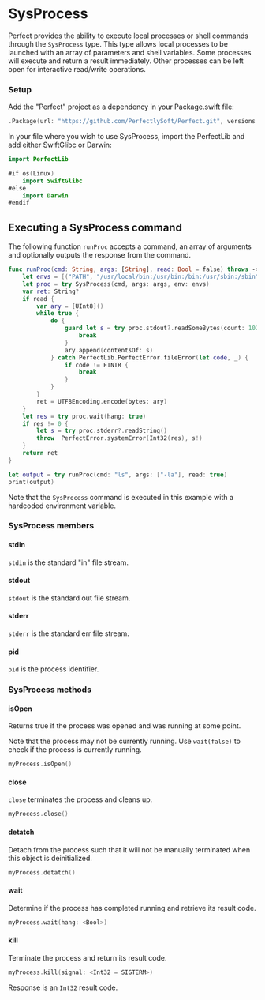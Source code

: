 # SysProcess

Perfect provides the ability to execute local processes or shell commands through the `SysProcess` type. This type allows local processes to be launched with an array of parameters and shell variables. Some processes will execute and return a result immediately. Other processes can be left open for interactive read/write operations.

### Setup

Add the "Perfect" project as a dependency in your Package.swift file:

``` swift
.Package(url: "https://github.com/PerfectlySoft/Perfect.git", versions: Version(0,0,0)..<Version(10,0,0))
```
In your file where you wish to use SysProcess, import the PerfectLib and add either SwiftGlibc or Darwin:

``` swift
import PerfectLib

#if os(Linux)
	import SwiftGlibc
#else
	import Darwin
#endif
```

## Executing a SysProcess command

The following function `runProc` accepts a command, an array of arguments and optionally outputs the response from the command.

``` swift
func runProc(cmd: String, args: [String], read: Bool = false) throws -> String? {
	let envs = [("PATH", "/usr/local/bin:/usr/bin:/bin:/usr/sbin:/sbin")]
	let proc = try SysProcess(cmd, args: args, env: envs)
	var ret: String?
	if read {
		var ary = [UInt8]()
		while true {
			do {
				guard let s = try proc.stdout?.readSomeBytes(count: 1024) where s.count > 0 else {
					break
				}
				ary.append(contentsOf: s)
			} catch PerfectLib.PerfectError.fileError(let code, _) {
				if code != EINTR {
					break
				}
			}
		}
		ret = UTF8Encoding.encode(bytes: ary)
	}
	let res = try proc.wait(hang: true)
	if res != 0 {
		let s = try proc.stderr?.readString()
		throw  PerfectError.systemError(Int32(res), s!)
	}
	return ret
}

let output = try runProc(cmd: "ls", args: ["-la"], read: true)
print(output)
```

Note that the `SysProcess` command is executed in this example with a hardcoded environment variable.

### SysProcess members

#### stdin
`stdin` is the standard "in" file stream.

#### stdout
`stdout` is the standard out file stream.

#### stderr
`stderr` is the standard err file stream.

#### pid
`pid` is the process identifier.

### SysProcess methods

#### isOpen

Returns true if the process was opened and was running at some point.

Note that the process may not be currently running. Use `wait(false)` to check if the process is currently running.

``` swift
myProcess.isOpen()
```

#### close

`close` terminates the process and cleans up.

``` swift
myProcess.close()
```

#### detatch

Detach from the process such that it will not be manually terminated when this object is deinitialized.

``` swift
myProcess.detatch()
```

#### wait

Determine if the process has completed running and retrieve its result code.

``` swift
myProcess.wait(hang: <Bool>)
```

#### kill

Terminate the process and return its result code.

``` swift
myProcess.kill(signal: <Int32 = SIGTERM>)
```
Response is an `Int32` result code.
